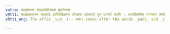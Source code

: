 ```yaml
---
sutra: पादशतस्य संख्यादेर्वीप्सायां वुन्लोपश्च
vRtti: पादशतान्तस्य संख्यादेः प्रातिपदिकस्य वीप्सायां द्योत्यायां वुन् प्रत्ययो भवति । तत्सन्नियोगेन चान्तस्य लोपो भवति ॥
vRtti_eng: The affix _vun_ (-- अक) comes after the words _pada_ and _sata_ when preceded by a numeral, the sense being that of distributive relation; and the final of the stem is elided.

---
```

